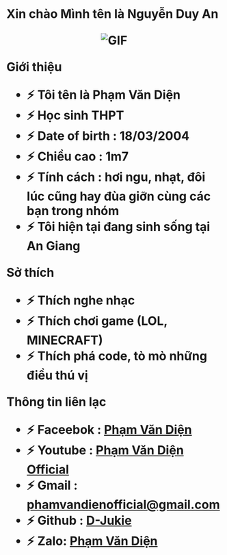 
<h1> Xin chào Mình tên là Nguyễn Duy An
<p align="center">
    <img align="center" alt="GIF" src="https://preview.redd.it/xrk6uyi8mpu71.gif?format=mp4&s=8961ffaec4a50617eb90b9df08d3ccde56894557" />
</p> 


**Giới thiệu**

- ⚡ Tôi tên là **Phạm Văn Diện**
- ⚡ Học sinh **THPT**
- ⚡ Date of birth : **18/03/2004**
- ⚡ Chiều cao : **1m7**
- ⚡ Tính cách : hơi **ngu**, **nhạt**, đôi lúc cũng hay **đùa giỡn** cùng các bạn trong nhóm
- ⚡ Tôi hiện tại đang sinh sống tại **An Giang**

**Sở thích**

- ⚡ Thích nghe nhạc 
- ⚡ Thích chơi game (LOL, MINECRAFT)
- ⚡ Thích phá code, tò mò những điều thú vị

**Thông tin liên lạc**

- ⚡ Faceebok : **[Phạm Văn Diện](https://www.facebook/PhamVanDien.User)**
- ⚡ Youtube : **[Phạm Văn Diện Official](https://www.youtube.com/channel/UCwHbdvzzEDQ3U_6u4AdqE8w)**
- ⚡ Gmail : **[phamvandienofficial@gmail.com](https://gmail.com)**
- ⚡ Github : **[D-Jukie](https://github.com/D-Jukie)**
- ⚡ Zalo: **[Phạm Văn Diện](0332222817)**
